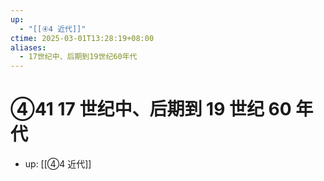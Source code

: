 ```yaml
---
up:
  - "[[④4 近代]]"
ctime: 2025-03-01T13:28:19+08:00
aliases:
  - 17世纪中、后期到19世纪60年代
---
```


# ④41 17 世纪中、后期到 19 世纪 60 年代

- up: [[④4 近代]]
